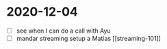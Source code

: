 # 2020-12-04

- [ ] see when I can do a call with Ayu
- [ ] mandar streaming setup a Matias [[streaming-101]]
